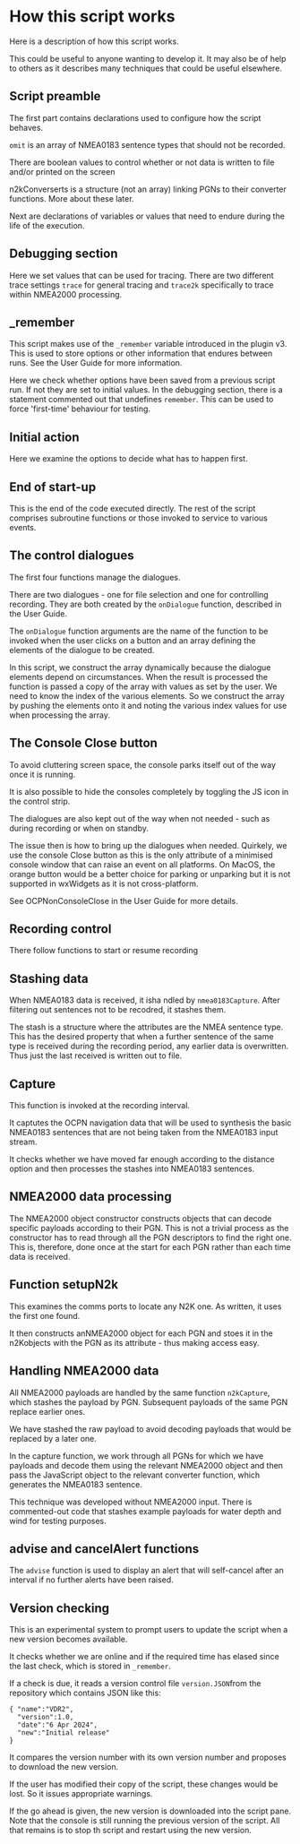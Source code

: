 # How this script works

Here is a description of how this script works.

This could be useful to anyone wanting to develop it.
It may also be of help to others as it describes many techniques that could be useful elsewhere.

## Script preamble

The first part contains declarations used to configure how the script behaves.

`omit` is an array of NMEA0183 sentence types that should not be recorded.

There are boolean values to control whether or not data is written to file and/or printed on the screen

n2kConverserts is a structure (not an array) linking PGNs to their converter functions.
More about these later.

Next are declarations of variables or values that need to endure during the life of the execution.

## Debugging section

Here we set values that can be used for tracing.
There are two different trace settings `trace` for general tracing and `trace2k` specifically to trace within NMEA2000 processing.

## _remember

This script makes use of the `_remember` variable introduced in the plugin v3.
This is used to store options or other information that endures between runs.
See the User Guide for more information.

Here we check whether options have been saved from a previous script run.
If not they are set to initial values.
In the debugging section, there is a statement commented out that undefines `remember`.
This can be used to force 'first-time' behaviour for testing.

## Initial action

Here we examine the options to decide what has to happen first.

## End of start-up

This is the end of the code executed directly.
The rest of the script comprises subroutine functions or those invoked to service to various events.

## The control dialogues

The first four functions manage the dialogues.

There are two dialogues - one for file selection and one for controlling recording.
They are both created by the `onDialogue` function, described in the User Guide.

The `onDialogue` function arguments are the name of the function to be invoked when the user clicks on a button and an array defining the elements of the dialogue to be created.

In this script, we construct the array dynamically because the dialogue elements depend on circumstances.
When the result is processed the function is passed a copy of the array with values as set by the user.
We need to know the index of the various elements.
So we construct the array by pushing the elements onto it and noting the various index values for use when processing the array.

## The Console Close button

To avoid cluttering screen space, the console parks itself out of the way once it is running.

It is also possible to hide the consoles completely by toggling the JS icon in the control strip.

The dialogues are also kept out of the way when not needed - such as during recording or when on standby.

The issue then is how to bring up the dialogues when needed.
Quirkely, we use the console Close button as this is the only attribute of a minimised console window that can raise an event on all platforms.
On MacOS, the orange button would be a better choice for parking or unparking but it is not supported in wxWidgets as it is not cross-platform.

See OCPNonConsoleClose in the User Guide for more details.

## Recording control

There follow functions to start or resume recording

## Stashing data

When NMEA0183 data is received, it isha ndled by `nmea0183Capture`.
After filtering out sentences not to be recodred, it stashes them.

The stash is a structure where the attributes are the NMEA sentence type.
This has the desired property that when a further sentence of the same type is received during the recording period,
any earlier data is overwritten.
Thus just the last received is written out to file.

## Capture

This function is invoked at the recording interval.

It captutes the OCPN navigation data that will be used to synthesis the basic NMEA0183 sentences that are not being taken from the NMEA0183 input stream.

It checks whether we have moved far enough according to the distance option and then processes the stashes into NMEA0183 sentences.

## NMEA2000 data processing

The NMEA2000 object constructor constructs objects that can decode specific payloads according to their PGN.
This is not a trivial process as the constructor has to read through all the PGN descriptors to find the right one.
This is, therefore, done once at the start for each PGN rather than each time data is received.

## Function setupN2k

This examines the comms ports to locate any N2K one.
As written, it uses the first one found.

It then constructs anNMEA2000 object for each PGN and stoes it in the n2Kobjects with the PGN as its attribute - thus making access easy.

## Handling NMEA2000 data

All NMEA2000 payloads are handled by the same function `n2kCapture`, which stashes the payload by PGN.
Subsequent payloads of the same PGN replace earlier ones.

We have stashed the raw payload to avoid decoding payloads that would be replaced by a later one.

In the capture function, we work through all PGNs for which we have payloads and decode them using the relevant NMEA2000 object and then pass the JavaScript object to the relevant converter function, which generates the NMEA0183 sentence.

This technique was developed without NMEA2000 input.
There is commented-out code that stashes example payloads for water depth and wind for testing purposes.

## advise and cancelAlert functions

The `advise` function is used to display an alert that will self-cancel after an interval if no further alerts have been raised.

## Version checking

This is an experimental system to prompt users to update the script when a new version becomes available.

It checks whether we are online and if the required time has elased since the last check, which is stored in `_remember`.

If a check is due, it reads a version control file `version.JSON`from the repository which contains JSON like this:

````
{ "name":"VDR2",
  "version":1.0,
  "date":"6 Apr 2024",
  "new":"Initial release"
}
````
It compares the version number with its own version number and proposes to download the new version.

If the user has modified their copy of the script, these changes would be lost.
So it issues appropriate warnings.

If the go ahead is given, the new version is downloaded into the script pane.
Note that the console is still running the previous version of the script.
All that remains is to stop th script and restart using the new version.
